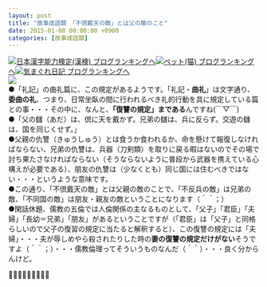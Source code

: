 ```yaml
---
layout: post
title: "故事成語類　「不倶戴天の敵」とは父の敵のこと"
date: 2015-01-08 00:00:00 +0900
categories: [故事成語類]
---
```


[![](/syuusyuu9701/assets/images/故事成語類-「不倶戴天の敵」とは父の敵のこと-br_c_3028_1.gif)](http://blog.with2.net/link.php?1659096:3028 "日本漢字能力検定(漢検) ブログランキングへ")[日本漢字能力検定(漢検) ブログランキングへ](http://blog.with2.net/link.php?1659096:3028)[![](/syuusyuu9701/assets/images/故事成語類-「不倶戴天の敵」とは父の敵のこと-br_c_1348_1.gif)](http://blog.with2.net/link.php?1659096:1348 "ペット(猫) ブログランキングへ")[ペット(猫) ブログランキングへ](http://blog.with2.net/link.php?1659096:1348)[![](/syuusyuu9701/assets/images/故事成語類-「不倶戴天の敵」とは父の敵のこと-br_c_9257_1.gif)](http://blog.with2.net/link.php?1659096:9257 "気まぐれ日記 ブログランキングへ")[気まぐれ日記 ブログランキングへ](http://blog.with2.net/link.php?1659096:9257)  
![](/syuusyuu9701/assets/images/故事成語類-「不倶戴天の敵」とは父の敵のこと-132d3315cc8375d703201502934db587.jpg)  
●「礼記」の曲礼篇に、この規定があるようです。「礼記・**曲礼**」は文字通り、**委曲の礼**、つまり、日常坐臥の間に行われるべき礼的行動を具に規定している篇との事・・・その中に、なんと、**「復讐の規定」まである**んですね(￣▽￣)  
●「父の讎（あだ）は、倶に天を戴かず。兄弟の讎は、兵に反らず。交遊の讎は、国を同じくせず。」  
●父親の仇讐（きゅうしゅう）とは食うか食われるか、命を懸けて報復しなければならない、兄弟の仇讐は、兵器（刀剣類）を取りに戻る暇はないのでその場で討ち果たさなければならない（そうならないように普段から武器を携えている心構えが必要である）、朋友の仇讐は（少なくとも）同じ国には住むべきではない・・・というような意味です。  
●この通り、「不倶戴天の敵」とは父親の敵のことで、「不反兵の敵」は兄弟の敵、「不同国の敵」は朋友・親友の敵ということになります（＾＾；）  
●閑話休題、儒教の五倫では人倫関係の主なるものとして、「父子」「君臣」「夫婦」「長幼＝兄弟」「朋友」があるということですが（「君臣」は「父子」と同格らしいので父子の復習の規定に当たると解釈すると）、この復讐の規定には「夫婦」・・・夫が辱しめやら殺されたりした時の**妻の復讐の規定だけがない**そうですよ（＾＾；）・・・儒教倫理ってそういうものなんだ（＾＾）・・・良く分からんけど。  
  
👋👋👋🐑🐑🐑👋👋👋  
  
  
  
  
  
  
  
  
  
  